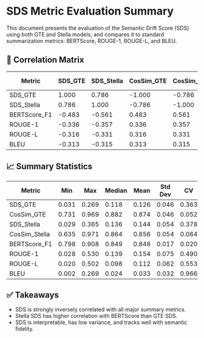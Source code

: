 # SDS Metric Evaluation Summary

This document presents the evaluation of the Semantic Drift Score (SDS) using both GTE and Stella models, and compares it to standard summarization metrics: BERTScore, ROUGE-1, ROUGE-L, and BLEU.

## 🔁 Correlation Matrix

| Metric         | SDS_GTE | SDS_Stella | CosSim_GTE | CosSim_Stella | BERTScore_F1 | ROUGE-1 | ROUGE-L | BLEU |
|----------------|---------|------------|-------------|----------------|---------------|----------|----------|--------|
| SDS_GTE        | 1.000   | 0.786      | -1.000      | -0.786         | -0.483        | -0.336   | -0.316   | -0.313 |
| SDS_Stella     | 0.786   | 1.000      | -0.786      | -1.000         | -0.561        | -0.357   | -0.331   | -0.315 |
| BERTScore_F1   | -0.483  | -0.561     | 0.483       | 0.561          | 1.000         | 0.688    | 0.698    | 0.671  |
| ROUGE-1        | -0.336  | -0.357     | 0.336       | 0.357          | 0.688         | 1.000    | 0.938    | 0.824  |
| ROUGE-L        | -0.316  | -0.331     | 0.316       | 0.331          | 0.698         | 0.938    | 1.000    | 0.910  |
| BLEU           | -0.313  | -0.315     | 0.313       | 0.315          | 0.671         | 0.824    | 0.910    | 1.000  |

## 📈 Summary Statistics

| Metric         | Min    | Max    | Median | Mean   | Std Dev | CV    |
|----------------|--------|--------|--------|--------|---------|-------|
| SDS_GTE        | 0.031  | 0.269  | 0.118  | 0.126  | 0.046   | 0.363 |
| CosSim_GTE     | 0.731  | 0.969  | 0.882  | 0.874  | 0.046   | 0.052 |
| SDS_Stella     | 0.029  | 0.365  | 0.136  | 0.144  | 0.054   | 0.378 |
| CosSim_Stella  | 0.635  | 0.971  | 0.864  | 0.856  | 0.054   | 0.064 |
| BERTScore_F1   | 0.798  | 0.908  | 0.849  | 0.848  | 0.017   | 0.020 |
| ROUGE-1        | 0.028  | 0.530  | 0.139  | 0.154  | 0.075   | 0.490 |
| ROUGE-L        | 0.020  | 0.502  | 0.098  | 0.112  | 0.062   | 0.553 |
| BLEU           | 0.002  | 0.269  | 0.024  | 0.033  | 0.032   | 0.966 |

## ✅ Takeaways

- SDS is strongly inversely correlated with all major summary metrics.
- Stella SDS has higher correlation with BERTScore than GTE SDS.
- SDS is interpretable, has low variance, and tracks well with semantic fidelity.


